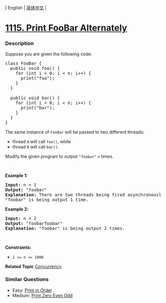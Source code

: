 | English | [简体中文](README.md) |

# [1115. Print FooBar Alternately](https://leetcode-cn.com/problems/print-foobar-alternately)
 ### Description
<p>Suppose you are given the following code:</p>

<pre>
class FooBar {
  public void foo() {
    for (int i = 0; i &lt; n; i++) {
      print(&quot;foo&quot;);
    }
  }

  public void bar() {
    for (int i = 0; i &lt; n; i++) {
      print(&quot;bar&quot;);
    }
  }
}
</pre>

<p>The same instance of <code>FooBar</code> will be passed to two different threads:</p>

<ul>
	<li>thread <code>A</code> will call <code>foo()</code>, while</li>
	<li>thread <code>B</code> will call <code>bar()</code>.</li>
</ul>

<p>Modify the given program to output <code>&quot;foobar&quot;</code> <code>n</code> times.</p>

<p>&nbsp;</p>
<p><strong>Example 1:</strong></p>

<pre>
<strong>Input:</strong> n = 1
<strong>Output:</strong> &quot;foobar&quot;
<strong>Explanation:</strong> There are two threads being fired asynchronously. One of them calls foo(), while the other calls bar().
&quot;foobar&quot; is being output 1 time.
</pre>

<p><strong>Example 2:</strong></p>

<pre>
<strong>Input:</strong> n = 2
<strong>Output:</strong> &quot;foobarfoobar&quot;
<strong>Explanation:</strong> &quot;foobar&quot; is being output 2 times.
</pre>

<p>&nbsp;</p>
<p><strong>Constraints:</strong></p>

<ul>
	<li><code>1 &lt;= n &lt;= 1000</code></li>
</ul>

**Related Topic**  [Concurrency](https://leetcode-cn.com/tag/concurrency) 

### Similar Questions
 - Easy:	[Print in Order](https://leetcode-cn.com/problems/print-in-order) 
 - Medium:	[Print Zero Even Odd](https://leetcode-cn.com/problems/print-zero-even-odd) 
